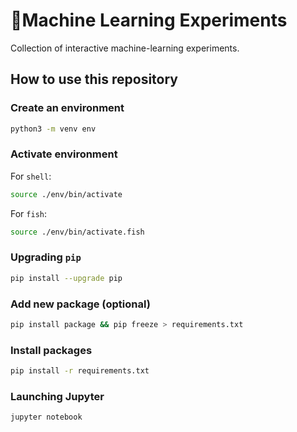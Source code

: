 # 🤖Machine Learning Experiments

Collection of interactive machine-learning experiments.

## How to use this repository

### Create an environment

```bash
python3 -m venv env
```

### Activate environment

For `shell`:

```bash
source ./env/bin/activate
```

For `fish`:

```bash
source ./env/bin/activate.fish
```

### Upgrading `pip`

```bash
pip install --upgrade pip
```

### Add new package (optional)

```bash
pip install package && pip freeze > requirements.txt
```

### Install packages

```bash
pip install -r requirements.txt
```

### Launching Jupyter

```bash
jupyter notebook
```
